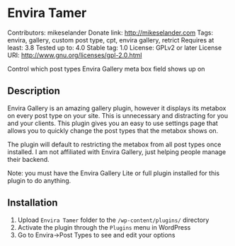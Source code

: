 # Envira Tamer

Contributors: mikeselander
Donate link: http://mikeselander.com
Tags: envira, gallery, custom post type, cpt, envira gallery, retrict
Requires at least: 3.8
Tested up to: 4.0
Stable tag: 1.0
License: GPLv2 or later
License URI: http://www.gnu.org/licenses/gpl-2.0.html

Control which post types Envira Gallery meta box field shows up on

## Description

Envira Gallery is an amazing gallery plugin, however it displays its metabox on every post type on your site. This is unnecessary and distracting for you and your clients. This plugin gives you an easy to use settings page that allows you to quickly change the post types that the metabox shows on.

The plugin will default to restricting the metabox from all post types once installed. I am not affiliated with Envira Gallery, just helping people manage their backend.

Note: you must have the Envira Gallery Lite or full plugin installed for this plugin to do anything.

## Installation

1. Upload `Envira Tamer` folder to the `/wp-content/plugins/` directory
2. Activate the plugin through the `Plugins` menu in WordPress
3. Go to Envira->Post Types to see and edit your options
